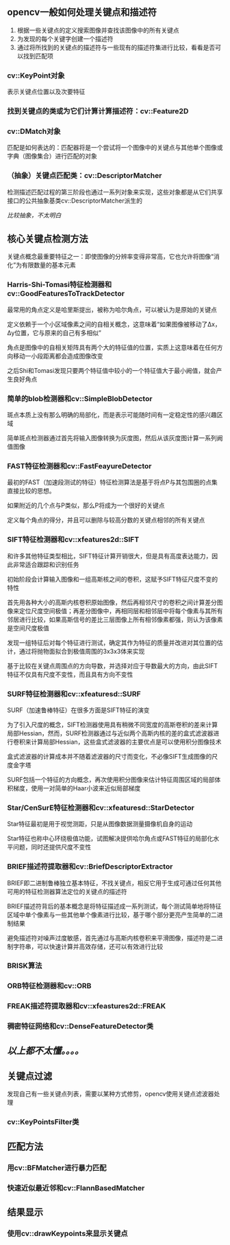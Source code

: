 





## opencv一般如何处理关键点和描述符			

1. 根据一些关键点的定义搜索图像并查找该图像中的所有关键点     	
2. 为发现的每个关键字创建一个描述符      
3. 通过将所找到的关键点的描述符与一些现有的描述符集进行比较，看看是否可以找到匹配项      

### cv::KeyPoint对象			

表示关键点位置以及次要特征			



### 找到关键点的类或为它们计算计算描述符：cv::Feature2D			

### cv::DMatch对象			

匹配是如何表达的：匹配器将是一个尝试将一个图像中的关键点与其他单个图像或字典（图像集合）进行匹配的对象			

### （抽象）关键点匹配类：cv::DescriptorMatcher		

检测描述匹配过程的第三阶段也通过一系列对象来实现，这些对象都是从它们共享接口的公共抽象基类cv::DescriptorMatcher派生的			





*比较抽象，不太明白*				



## 核心关键点检测方法				

关键点概念最重要特征之一：即使图像的分辨率变得非常高，它也允许将图像“消化”为有限数量的基本元素				



### Harris-Shi-Tomasi特征检测器和cv::GoodFeaturesToTrackDetector			

最常用的角点定义是哈里斯提出，被称为哈尔角点，可以被认为是原始的关键点			

定义依赖于一个小区域像素之间的自相关概念，这意味着“如果图像被移动了Δx，Δy位置，它与原来的自己有多相似”			

角点是图像中的自相关矩阵具有两个大的特征值的位置，实质上这意味着在任何方向移动一小段距离都会造成图像改变			

之后Shi和Tomasi发现只要两个特征值中较小的一个特征值大于最小阙值，就会产生良好角点		

### 简单的blob检测器和cv::SimpleBlobDetector			

斑点本质上没有那么明确的局部化，而是表示可能随时间有一定稳定性的感兴趣区域       

简单斑点检测器通过首先将输入图像转换为灰度图，然后从该灰度图计算一系列阙值图像



### FAST特征检测器和cv::FastFeayureDetector			

最初的FAST（加速段测试的特征）特征检测算法是基于将点P与其包围圈的点集直接比较的思想。			

如果附近的几个点与P类似，那么P将成为一个很好的关键点			

定义每个角点的得分，并且可以删除与较高分数的关键点相邻的所有关键点			



### SIFT特征检测器和cv::xfeatures2d::SIFT			

和许多其他特征类型相比，SIFT特征计算开销很大，但是具有高度表达能力，因此非常适合跟踪和识别任务			

初始阶段会计算输入图像和一组高斯核之间的卷积，这赋予SIFT特征尺度不变的特性			

首先用各种大小的高斯内核卷积原始图像，然后再相邻尺寸的卷积之间计算差分图像来定位尺度空间极值；再差分图像中，再相同层和相邻层中将每个像素与其所有邻居进行比较，如果高斯信号的差比三层图像上所有相邻像素都强，则认为该像素是空间尺度极值			

发现一组特征后对每个特征进行测试，确定其作为特征的质量并改进对其位置的估计，通过将抛物面拟合到极值周围的3x3x3体来实现			

基于比较在关键点周围点的方向导数，并选择对应于导数最大的方向，由此SIFT特征不仅具有尺度不变性，而且具有方向不变性			



### SURF特征检测器和cv::xfeaturesd::SURF			

SURF（加速鲁棒特征）在很多方面是SIFT特征的演变			

为了引入尺度的概念，SIFT检测器使用具有稍微不同宽度的高斯卷积的差来计算局部Hessian，然而，SURF检测器通过与近似两个高斯内核的差的盒式滤波器进行卷积来计算局部Hessian，这些盒式滤波器的主要优点是可以使用积分图像技术			

盒式滤波器的计算成本并不随着滤波器的尺寸而变化，不必像SIFT生成图像的尺度金字塔			

SURF包括一个特征的方向概念，再次使用积分图像来估计特征周围区域的局部体积梯度，使用一对简单的Haar小波来近似局部梯度			



### Star/CenSurE特征检测器和cv::xfeaturesd::StarDetector			

Star特征最初是用于视觉测距，只是从图像数据测量摄像机自身的运动			

Star特征也称中心环绕极值功能，试图解决提供哈尔角点或FAST特征的局部化水平问题，同时还提供尺度不变性			



### BRIEF描述符提取器和cv::BriefDescriptorExtractor			

BRIEF即二进制鲁棒独立基本特征，不找关键点，相反它用于生成可通过任何其他可用的特征检测器算法定位的关键点的描述符			

BRIEF描述符背后的基本概念是将特征描述成一系列测试，每个测试简单地将特征区域中单个像素与一些其他单个像素进行比较，基于哪个部分更亮产生简单的二进制结果			

避免描述符对噪声过度敏感，首先通过与高斯内核卷积来平滑图像，描述符是二进制字符串，可以快速计算并高效存储，还可以有效进行比较			



### BRISK算法			

### ORB特征检测器和cv::ORB			

### FREAK描述符提取器和cv::xfeastures2d::FREAK			

### 稠密特征网络和cv::DenseFeatureDetector类				



## *以上都不太懂。。。。* 					



## 关键点过滤			

发现自己有一些关键点列表，需要以某种方式修剪，opencv使用关键点滤波器处理			

### cv::KeyPointsFilter类			



## 匹配方法			

### 用cv::BFMatcher进行暴力匹配			

### 快速近似最近邻和cv::FlannBasedMatcher			



## 结果显示			

### 使用cv::drawKeypoints来显示关键点			

​	









